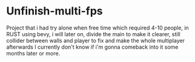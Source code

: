 # Unfinish-multi-fps
Project that i had try alone when free time which required 4-10 people, in RUST using bevy, i will later on, divide the main to make it clearer, still collider between walls and player to fix and make the whole multiplayer afterwards
I currently don't know if i'm gonna comeback into it some months later or more.
